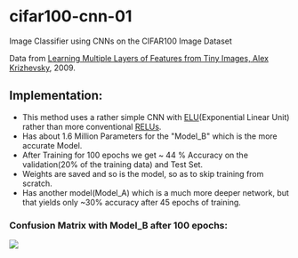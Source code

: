 # cifar100-cnn-01
Image Classifier using CNNs on the CIFAR100 Image Dataset

Data from [Learning Multiple Layers of Features from Tiny Images, Alex Krizhevsky](https://www.cs.toronto.edu/~kriz/learning-features-2009-TR.pdf), 2009.


## Implementation:

- This method uses a rather simple CNN with [ELU](https://arxiv.org/abs/1511.07289)(Exponential Linear Unit) rather than more conventional [RELUs](https://en.wikipedia.org/wiki/Rectifier_(neural_networks)).
- Has about 1.6 Million Parameters for the "Model_B" which is the more accurate Model.
- After Training for 100 epochs we get ~ 44 % Accuracy on the validation(20% of the training data) and Test Set.
- Weights are saved and so is the model, so as to skip training from scratch.
- Has another model(Model_A) which is a much more deeper network, but that yields only ~30% accuracy after 45 epochs of training.

### Confusion Matrix with Model_B after 100 epochs:

![](http://i63.tinypic.com/28rcrrb.jpg)
